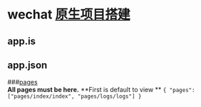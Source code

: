 # wechat [原生项目搭建](https://github.com/zce/weapp-boilerplate)
## app.is
## app.json
###[pages](https://developers.weixin.qq.com/miniprogram/dev/framework/config.html#pages)  
  **All pages must be here.** 
  **First is default to view **
`{
  "pages": ["pages/index/index", "pages/logs/logs"]
}`
